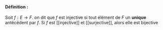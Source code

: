 #### Définition :
Soit $f : E\rightarrow F$. on dit que $f$ est injective si tout élément de $F$ un **unique** antécédent par $f$.
Si $f$ est [[injective]] et [[surjective]], alors elle est bijective 

